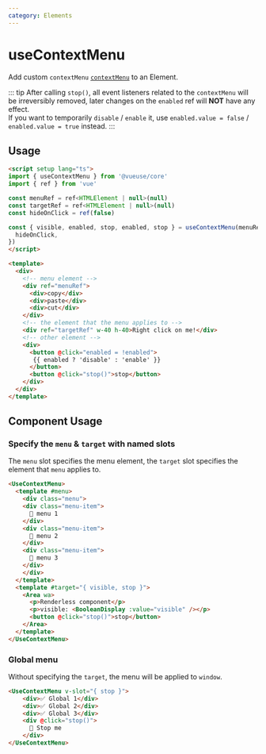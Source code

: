 ```yaml
---
category: Elements
---
```


# useContextMenu

Add custom `contextMenu` [`contextMenu`](https://developer.mozilla.org/en-US/docs/Web/API/Element/contextmenu_event) to an Element.

::: tip
After calling `stop()`, all event listeners related to the `contextMenu` will be irreversibly removed, later changes on the `enabled` ref will **NOT** have any effect.\
If you want to temporarily `disable` / `enable` it, use `enabled.value = false` / `enabled.value = true` instead.
:::

## Usage

```html
<script setup lang="ts">
import { useContextMenu } from '@vueuse/core'
import { ref } from 'vue'

const menuRef = ref<HTMLElement | null>(null)
const targetRef = ref<HTMLElement | null>(null)
const hideOnClick = ref(false)

const { visible, enabled, stop, enabled, stop } = useContextMenu(menuRef, {
  hideOnClick,
})
</script>

<template>
  <div>
    <!-- menu element -->
    <div ref="menuRef">
      <div>copy</div>
      <div>paste</div>
      <div>cut</div>
    </div>
    <!-- the element that the menu applies to -->
    <div ref="targetRef" w-40 h-40>Right click on me!</div>
    <!-- other element -->
    <div>
      <button @click="enabled = !enabled">
       {{ enabled ? 'disable' : 'enable' }}
      </button>
      <button @click="stop()">stop</button>
    </div>
  </div>
</template>

```

## Component Usage

### Specify the `menu` & `target` with named slots

The `menu` slot specifies the menu element, the `target` slot specifies the element that `menu` applies to. 

```html
<UseContextMenu>
  <template #menu>
    <div class="menu">
    <div class="menu-item">
      🚀 menu 1
    </div>
    <div class="menu-item">
      🎁 menu 2
    </div>
    <div class="menu-item">
      💖 menu 3
    </div>
    </div>
  </template>
  <template #target="{ visible, stop }">
    <Area wa>
      <p>Renderless component</p>
      <p>visible: <BooleanDisplay :value="visible" /></p>
      <button @click="stop()">stop</button>
    </Area>
  </template>
</UseContextMenu>
```

### Global menu

Without specifying the `target`, the menu will be applied to `window`.

```html
<UseContextMenu v-slot="{ stop }">
    <div>✅ Global 1</div>
    <div>✅ Global 2</div>
    <div>✅ Global 3</div>
    <div @click="stop()">
      🤚 Stop me
    </div>
</UseContextMenu>
```
